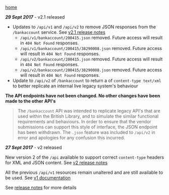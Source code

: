 [home](/home)

***29 Sept 2017*** - v2.1 released

- Updates to `/api/v1` and `/api/v2` to remove JSON responses from the `/bankaccount` service. See [v2.1 release notes](/docs/releasenotes/v2.1)
  - `/api/v1/bankaccount/200415.json` removed. Future access will result in `404 Not Found` responses.
  - `/api/v1/bankaccount/200415/38290008.json` removed. Future access will result in `404 Not Found` responses.
  - `/api/v2/bankaccount/200415.json` removed. Future access will result in `404 Not Found` responses.
  - `/api/v2/bankaccount/200415/38290008.json` removed. Future access will result in `404 Not Found` responses.
- Update to `/api/v2` of `/bankaccount` to return a of `content-type text/xml` to better replicate an internal live legacy system's behaviour 

**The API endpoints have not been changed.  No other changes have been made to the other API's**

> The `/bankaccount` API was intended to replicate legacy API's that are used within the British Library, and to simulate the similar functional requirements and behaviours. In order to ensure that the vendor submissions can support this style of interface, the JSON endpoint has been withdrawn.
> The `.json` feature was included to `/api/v2` in error and apologies for any confusion this incurred.

***27 Sept 2017*** - v2 released

New version 2 of the `/api` available to support correct `content-type` headers for XML and JSON content. See [v2 release notes](/docs/releasenotes/v2)

All the previous `/api/v1` resources remain unaltered and are still available to be used. See [v1 documentation](/api/index.html)

See [release notes](/docs/releasenotes) for more details

